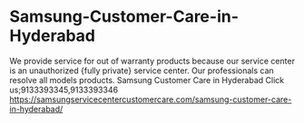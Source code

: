 # Samsung-Customer-Care-in-Hyderabad
We provide service for out of warranty products because our service center is an unauthorized {fully private} service center. Our professionals can resolve all models products. Samsung Customer Care in Hyderabad Click us;9133393345,9133393346 https://samsungservicecentercustomercare.com/samsung-customer-care-in-hyderabad/

